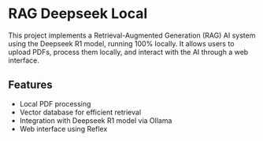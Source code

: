 # RAG Deepseek Local

This project implements a Retrieval-Augmented Generation (RAG) AI system using the Deepseek R1 model, running 100% locally. It allows users to upload PDFs, process them locally, and interact with the AI through a web interface.

## Features
- Local PDF processing
- Vector database for efficient retrieval
- Integration with Deepseek R1 model via Ollama
- Web interface using Reflex
